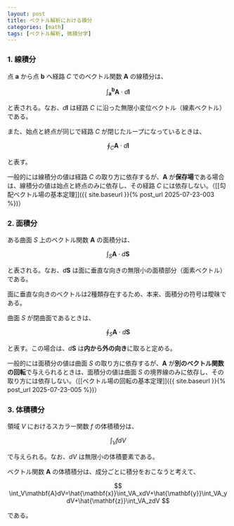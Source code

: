 ```yaml
---
layout: post
title: ベクトル解析における積分
categories: [math]
tags: [ベクトル解析, 微積分学]
---
```


### 1. 線積分

点 $\mathbf{a}$ から点 $\mathbf{b}$ へ経路 $C$ でのベクトル関数 $\mathbf{A}$ の線積分は、

$$
\int_{\mathbf{a}}^{\mathbf{b}}\mathbf{A}\cdot d\mathbf{l}
$$

と表される。なお、$d\mathbf{l}$ は経路 $C$ に沿った無限小変位ベクトル（線素ベクトル）である。

また、始点と終点が同じで経路 $C$ が閉じたループになっているときは、

$$
\oint_C\mathbf{A}\cdot d\mathbf{l}
$$

と表す。

一般的には線積分の値は経路 $C$ の取り方に依存するが、$\mathbf{A}$ が**保存場**である場合は、線積分の値は始点と終点のみに依存し、その経路 $C$ には依存しない。（[[勾配ベクトル場の基本定理]]({{ site.baseurl }}{% post_url 2025-07-23-003 %})）

### 2. 面積分

ある曲面 $S$ 上のベクトル関数 $\mathbf{A}$ の面積分は、

$$
\int_S \mathbf{A}\cdot d\mathbf{S}
$$

と表される。なお、$d\mathbf{S}$ は面に垂直な向きの無限小の面積部分（面素ベクトル）である。

面に垂直な向きのベクトルは2種類存在するため、本来、面積分の符号は曖昧である。

曲面 $S$ が閉曲面であるときは、

$$
\oint_S \mathbf{A}\cdot d\mathbf{S}
$$

と表す。この場合は、$d\mathbf{S}$ は**内から外の向き**に取ると定める。

一般的には面積分の値は曲面 $S$ の取り方に依存するが、$\mathbf{A}$ が**別のベクトル関数の回転**で与えられるときは、面積分の値は曲面 $S$ の境界線のみに依存し、その取り方には依存しない。（[[ベクトル場の回転の基本定理]]({{ site.baseurl }}{% post_url 2025-07-23-005 %})）

### 3. 体積積分

領域 $V$ におけるスカラー関数 $f$ の体積積分は、

$$
\int_VfdV
$$

で与えられる。なお、$dV$ は無限小の体積要素である。

ベクトル関数 $\mathbf{A}$ の体積積分は、成分ごとに積分をおこなうと考えて、

$$
\int_V\mathbf{A}dV=\hat{\mathbf{x}}\int_VA_xdV+\hat{\mathbf{y}}\int_VA_ydV+\hat{\mathbf{z}}\int_VA_zdV
$$

である。
